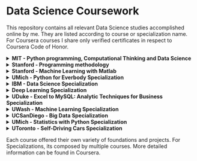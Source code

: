 
# Data Science Coursework

This repository contains all relevant Data Science studies accomplished online by me. They are listed according to course or specialization name. For Coursera courses I share only verified certificates in respect to Coursera Code of Honor.

<details><summary><strong>MIT - Python programming, Computational Thinking and Data Science</strong></summary> 
<br>

- [Course details](https://github.com/jjuinni/Coursework/tree/master/MIT_6.000x) 
- Description: Python programming language foundation, computational thinking and data science concepts.
</details>

<details><summary><strong>Stanford - Programming methodology</strong></summary> 
<br>

- [Course details](https://github.com/jjuinni/Coursework/tree/master/Stanford_CS106A) 
- Description: Java along with good software engineering principles. Emphasis is on good programming style and the built-in facilities of the Java language.

</details>

<details><summary><strong>Stanford - Machine Learning with Matlab</strong></summary> 
<br>

- [Certificate](https://www.coursera.org/account/accomplishments/certificate/QP5FUT2ZUGVB)
- [Course reference](https://www.coursera.org/learn/machine-learning?) 
- Description: This course provides a broad introduction to machine learning, datamining, and statistical pattern recognition. 
Topics include: (i) Supervised learning (parametric/non-parametric algorithms, support vector machines, kernels, neural networks). 
				(ii) Unsupervised learning (clustering, dimensionality reduction, recommender systems, deep learning). 
				(iii) Best practices in machine learning (bias/variance theory; innovation process in machine learning and AI). 
The course also draw from numerous case studies and applications, to also learn how to apply learning algorithms to building smart robots (perception, control), text understanding (web search, anti-spam), computer vision, medical informatics, audio, database mining, and other areas.

</details>

<details><summary><strong>UMich - Python for Everbody Specialization</strong></summary> 
<br>

- [Certificate](https://www.coursera.org/account/accomplishments/specialization/certificate/2Z7LAWJXN8UA) 
- [Course reference](https://www.coursera.org/specializations/python?)
- Description: Introduce fundamental programming concepts including data structures, networked application program interfaces, and databases, using the Python programming language. In the Capstone Project, use the technologies learned throughout the Specialization to design and create your own  applications for data retrieval, processing, and visualization.

</details>

<details><summary><strong>IBM - Data Science Specialization</strong></summary> 
<br>

- [Certificate](https://www.coursera.org/account/accomplishments/specialization/certificate/YQD4EMUQJSZZ) 
- [Course reference](https://www.coursera.org/professional-certificates/ibm-data-science?)
- Description: The program consists of 9 online courses that provides you with the latest job-ready tools and skills, including open source tools and libraries, Python, databases, SQL, data visualization, data analysis, statistical analysis, predictive modeling, and machine learning algorithms. Learning data science through hands-on practice in the IBM Cloud using real data science tools and real-world data sets.

</details>

<details><summary><strong>Deep Learning Specialization</strong></summary> 
<br>

5/5 in progress
- [Certificate]()
- [Course reference](https://www.coursera.org/specializations/deep-learning?)
- Description: Foundations of Deep Learning, understand how to build neural networks, and learn how to lead successful machine learning projects. Topics include: Convolutional networks, RNNs, LSTM, Adam, Dropout, BatchNorm, Xavier/He initialization, and more.

</details>

<details><summary><strong>UDuke - Excel to MySQL: Analytic Techniques for Business Specialization</strong></summary> 
<br>

4/5 in progress
- [Certificate]()
- [Course reference](https://www.coursera.org/specializations/excel-mysql)
- Description: Use of tools and methods such as Excel, Tableau, and MySQL to analyze data, create forecasts and models, design visualizations, and communicate insights.

</details>

<details><summary><strong>UWash - Machine Learning Specialization</strong></summary> 
<br>

2/4 in progress
- [Certificate]()
- [Course reference](https://www.coursera.org/specializations/machine-learning?)
- Description: Machine Learning through a series of practical case studies. Topics include major areas including Prediction, Classification, Clustering, and Information Retrieval. Learn to analyze large and complex datasets, create systems that adapt and improve over time, and build intelligent applications that can make predictions from data.

</details>

<details><summary><strong>UCSanDiego - Big Data Specialization</strong></summary> 
<br>

3/6 in progress
- [Certificate]()
- [Course reference](https://www.coursera.org/specializations/big-data?)
- Description: The basics of using Hadoop with MapReduce, Spark, Pig and Hive. Understanding big data and how it will impact your business.

</details>

<details><summary><strong>UMich - Statistics with Python Specialization</strong></summary> 
<br>

2/3 in progress
- [Certificate]()
- [Course reference](https://www.coursera.org/specializations/statistics-with-python?)
- Description: Learning concepts of statistical analysis, where data come from, what types of data can be collected, study data design, data management, and how to effectively carry out data exploration and visualization.

</details>

<details><summary><strong>UToronto - Self-Driving Cars Specialization</strong></summary> 
<br>

1/4 in progress
- [Certificate]()
- [Course reference](https://www.coursera.org/specializations/self-driving-cars?)
- Description: Learning state-of-the-art engineering practices used in the self-driving car industry. Interact with real datasets from an autonomous vehicle (AV) - with hands-on projects using the open source simulator CARLA.

</details>

Each course offered their own variety of foundations and projects. 
For Specializations, its composed by multiple courses. More detailed information can be found in Coursera.